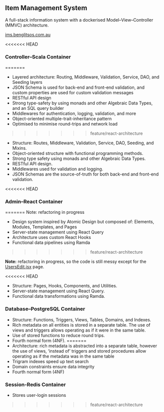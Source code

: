 ## Item Management System

A full-stack information system with a dockerised Model&ndash;View&ndash;Controller (MMVC) architecture.

[ims.benglitsos.com.au](https://ims.benglitsos.com.au/)

<<<<<<< HEAD
### Controller&ndash;Scala Container
=======
* Layered architecture: Routing, Middleware, Validation, Service, DAO, and Seeding layers
* JSON Schema is used for back-end and front-end validation, and custom properties are used for custom validation messages
* RESTful API design
* Strong type-safety by using monads and other Algebraic Data Types, and an SQL query builder
* Middlewares for authentication, logging, validation, and more
* Object-oriented multiple-trait-inheritance pattern
* Optimised to minimise round-trips and network load
>>>>>>> feature/react-architecture

* Structure: Routes, Middleware, Validation, Service, DAO, Seeding, and Mixins.
* Object-oriented structure with functional programming methods.
* Strong type safety using monads and other Algebraic Data Types.
* RESTful API design.
* Middlewares used for validation and logging.
* JSON Schemas are the source-of-truth for both back-end and front-end validation.

<<<<<<< HEAD
### Admin&ndash;React Container
=======
Note: refactoring in progress

* Design system inspired by Atomic Design but composed of: Elements, Modules, Templates, and Pages
* Server-state management using React Query
* Architecture uses custom React Hooks
* Functional data pipelines using Ramda
>>>>>>> feature/react-architecture

**Note:** refactoring in progress, so the code is still messy except for the [UsersEdit.jsx](https://github.com/benjamin-glitsos/item-management-system/blob/main/admin-react/src/pages/UsersEdit.jsx) page.

<<<<<<< HEAD
* Structure: Pages, Hooks, Components, and Utilities.
* Server-state management using React Query.
* Functional data transformations using Ramda.

### Database&ndash;PostgreSQL Container

* Structure: Functions, Triggers, Views, Tables, Domains, and Indexes.
* Rich metadata on all entities is stored in a separate table. The use of views and triggers allows operating as if it were in the same table.
* Use of stored functions to reduce round trips.
* Fourth normal form (4NF).
=======
* Architecture: rich metadata is abstracted into a separate table, however the use of views, ‘instead of’ triggers and stored procedures allow operating as if the metadata was in the same table
* Trigram indexes speed up text search
* Domain constraints ensure data integrity
* Fourth normal form (4NF)

### Session-Redis Container

* Stores user-login sessions
>>>>>>> feature/react-architecture
